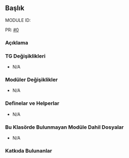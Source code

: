 <!-- Bunun, README.md olarak modül klasörüne kopyalanması gerekiyor -->

## Başlık <!-- Eklediğiniz şeyin başlığı. "Başlık" yazısını silip üzerine yaz. -->

MODULE ID: <!-- Dosyaları işaretlemek için kullandığın modülünüzün UPPERCASE, UNDERSCORE_CONNECTED kimliği. Bu, insanların bu modüle ait değişiklikleri case-sensitive olarak kolayca aratabilmeleri için kolaylık sağlıyor. "MODULE ID:" yazısını silmeden sağına yaz. -->

PR: [#0](https://github.com/psychonaut-station/PsychonautStation/pull/0) <!-- Bu modül bir PR ile eklendiyse, muhtemelen, burada PR'ı belirt. Eğer PR ile eklenmediyse silmeyi unutma. -->

### Açıklama

<!-- Burada, PR'ının ne yaptığını, neler sağladığını ve doğrudan işe yarayacak bilgileri açıklamaya çalış. -->

### TG Değişiklikleri

- N/A

<!-- Herhangi bir modüler olmayan şeyi düzenlediyseniz, bunları burada *alfabetik sırada* listelemelisin. Değiştirdiğin dosyaları ve procları belirt. Örneğin:
- `code/modules/art/paintings.dm`: `/obj/structure/easel/var/name`, `/obj/structure/easel/var/icon_state`
- `code/modules/mob/living/living.dm`: `/mob/living/proc/wabbajack()`
-->

### Modüler Değişiklikler

- N/A

<!-- Mödüler bir değişiklik eklediysen, bunu burada *alfabetik sırada* listelemelisin. Aynı dosyayla ilgili birden fazla modül olması durumunda, hangi proc'lari değiştirdiğini veya eklediğini de belirt. Örneğin:
- `modular_psychonaut/master_files/code/modules/jobs/job_types/clown.dm`: `/datum/outfit/job/clown/post_equip()`
-->

### Definelar ve Helperlar

- N/A

<!-- Herhangi bir define veya helper eklediysen, bunları eklediğin dosyaları ve eklediğin şeyin adıyla birlikte *alfabetik sırada* belirt. Özellikle `code/__DEFINES/~psychonaut_defines/` ve `code/__HELPERS/~psychonaut_helpers/` içerisinde koyduklarını. Örneğin:
- `code/__DEFINES/~psychonaut_defines/traits.dm`: `TRAIT_CLOWNING`
- `code/__HELPERS/~psychonaut_helpers/logging.dm`: `log_looc`
-->

### Bu Klasörde Bulunmayan Modüle Dahil Dosyalar

- N/A

<!-- Aynı şekilde, ister modüler olmayan bir dosya olsun, isterse bu modüle ait klasörde bulunmayan modüler bir dosya olsun, burada *alfabetik sırada* belirtilmeli. Birden fazla modül arasında kullanılan iconlar, soundlar veya tgui dosyaları bunlara örnektir. Örneğin:
- `tgui/packages/tgui/interfaces/ElectricalJukebox.tsx`
-->

### Katkıda Bulunanlar

<!-- Burada, kendini ve varsa ortak çalışma arkadaşını ayrıca portlama durumunda, kodun orijinal kaynağı belirt. -->
